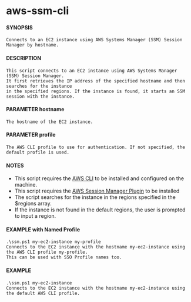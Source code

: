 # aws-ssm-cli

#### SYNOPSIS
    Connects to an EC2 instance using AWS Systems Manager (SSM) Session Manager by hostname.

#### DESCRIPTION
    This script connects to an EC2 instance using AWS Systems Manager (SSM) Session Manager.
    It first retrieves the IP address of the specified hostname and then searches for the instance
    in the specified regions. If the instance is found, it starts an SSM session with the instance.

#### PARAMETER hostname
    The hostname of the EC2 instance.

#### PARAMETER profile
    The AWS CLI profile to use for authentication. If not specified, the default profile is used.

#### NOTES
- This script requires the [AWS CLI](https://docs.aws.amazon.com/cli/latest/userguide/getting-started-install.html) to be installed and configured on the machine.
- This script requires the [AWS Session Manager Plugin](https://docs.aws.amazon.com/systems-manager/latest/userguide/session-manager-working-with-install-plugin.html) to be installed 
- The script searches for the instance in the regions specified in the $regions array.
- If the instance is not found in the default regions, the user is prompted to input a region.

#### EXAMPLE with Named Profile
    .\ssm.ps1 my-ec2-instance my-profile
    Connects to the EC2 instance with the hostname my-ec2-instance using the AWS CLI profile my-profile.
    This can be used with SSO Profile names too.

#### EXAMPLE
    .\ssm.ps1 my-ec2-instance
    Connects to the EC2 instance with the hostname my-ec2-instance using the default AWS CLI profile.
